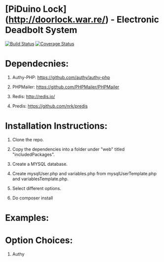 # [PiDuino Lock] (http://doorlock.war.re/) - Electronic Deadbolt System

[![Build Status](https://travis-ci.org/rwwarren/door-lock.png?branch=master)](https://travis-ci.org/rwwarren/door-lock)
[![Coverage Status](https://img.shields.io/coveralls/rwwarren/door-lock.svg)](https://coveralls.io/r/rwwarren/door-lock)


# Dependecnies:

1) Authy-PHP: https://github.com/authy/authy-php

2) PHPMailer: https://github.com/PHPMailer/PHPMailer

3) Redis: http://redis.io/

4) Predis: https://github.com/nrk/predis

# Installation Instructions:

1) Clone the repo.

2) Copy the dependencies into a folder under "web" titled "includedPackages".

3) Create a MYSQL database.

4) Create mysqlUser.php and variables.php from mysqlUserTemplate.php and variablesTemplate.php.

5) Select different options.

6) Do composer install

# Examples:

# Option Choices:

1) Authy

